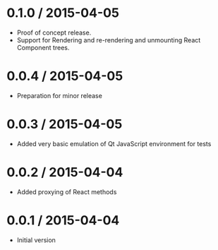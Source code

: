 0.1.0 / 2015-04-05
==================

  *  Proof of concept release.
  *  Support for Rendering and re-rendering and unmounting React Component trees.

0.0.4 / 2015-04-05
==================

  *  Preparation for minor release

0.0.3 / 2015-04-05
==================

  *  Added very basic emulation of Qt JavaScript environment for tests

0.0.2 / 2015-04-04
==================

  *  Added proxying of React methods

0.0.1 / 2015-04-04
==================

  *  Initial version
